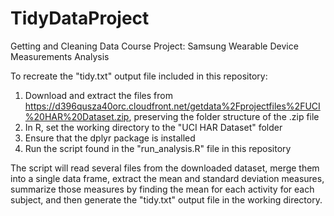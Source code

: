 # TidyDataProject
Getting and Cleaning Data Course Project:  Samsung Wearable Device Measurements Analysis

To recreate the "tidy.txt" output file included in this repository:

1.  Download and extract the files from https://d396qusza40orc.cloudfront.net/getdata%2Fprojectfiles%2FUCI%20HAR%20Dataset.zip, preserving the folder structure of the .zip file
2.  In R, set the working directory to the "UCI HAR Dataset" folder
3.  Ensure that the dplyr package is installed
4.  Run the script found in the "run_analysis.R" file in this repository

The script will read several files from the downloaded dataset, merge them into a single data frame, extract the mean and standard deviation measures, summarize those measures by finding the mean for each activity for each subject, and then generate the "tidy.txt" output file in the working directory.
